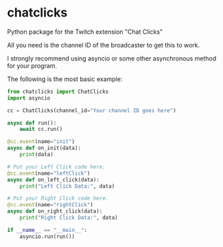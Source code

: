 # chatclicks
Python package for the Twitch extension "Chat Clicks"

All you need is the channel ID of the broadcaster to get this to work.

I strongly recommend using asyncio or some other asynchronous method for your program. 

The following is the most basic example:
```python
from chatclicks import ChatClicks
import asyncio

cc = ChatClicks(channel_id="Your channel ID goes here")

async def run():
    await cc.run()

@cc.event(name="init")
async def on_init(data):
    print(data)

# Put your Left Click code here.
@cc.event(name="leftClick")
async def on_left_click(data):
    print("Left Click Data:", data)

# Put your Right Click code here.
@cc.event(name="rightClick")
async def on_right_click(data):
    print("Right Click Data:", data)

if __name__ == "__main__":
    asyncio.run(run())
```
